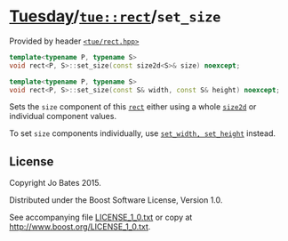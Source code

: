 [Tuesday](../../../README.md)/[`tue::rect`](../../headers/rect.md)/`set_size`
=============================================================================
Provided by header [`<tue/rect.hpp>`](../../headers/rect.md)

```c++
template<typename P, typename S>
void rect<P, S>::set_size(const size2d<S>& size) noexcept;

template<typename P, typename S>
void rect<P, S>::set_size(const S& width, const S& height) noexcept;
```

Sets the `size` component of this [`rect`](../../headers/rect.md) either using a
whole [`size2d`](../../headers/size2d.md) or individual component values.

To set `size` components individually, use
[`set_width, set_height`](set_width_height.md) instead.

License
-------
Copyright Jo Bates 2015.

Distributed under the Boost Software License, Version 1.0.

See accompanying file [LICENSE_1_0.txt](../../../LICENSE_1_0.txt) or copy at
http://www.boost.org/LICENSE_1_0.txt.
